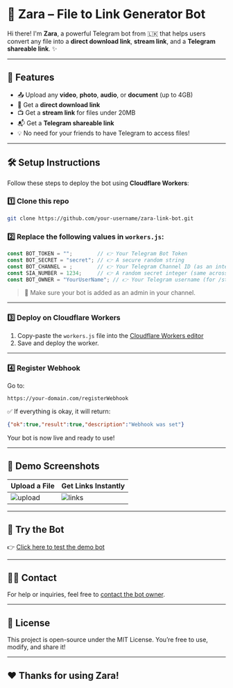 # 🤖 Zara – File to Link Generator Bot

Hi there! I'm **Zara**, a powerful Telegram bot from 🇱🇰 that helps users convert any file into a **direct download link**, **stream link**, and a **Telegram shareable link**. ✨

---

## 🚀 Features

- 📤 Upload any **video**, **photo**, **audio**, or **document** (up to 4GB)
- 🔗 Get a **direct download link**
- 📺 Get a **stream link** for files under 20MB
- 📬 Get a **Telegram shareable link**
- 💡 No need for your friends to have Telegram to access files!

---

## 🛠 Setup Instructions

Follow these steps to deploy the bot using **Cloudflare Workers**:

### 1️⃣ Clone this repo
```bash
git clone https://github.com/your-username/zara-link-bot.git
```

### 2️⃣ Replace the following values in `workers.js`:

```javascript
const BOT_TOKEN = "";        // 👉 Your Telegram Bot Token
const BOT_SECRET = "secret"; // 👉 A secure random string
const BOT_CHANNEL = ;        // 👉 Your Telegram Channel ID (as an integer)
const SIA_NUMBER = 1234;     // 👉 A random secret integer (same across bot & backend)
const BOT_OWNER = "YourUserName"; // 👉 Your Telegram username (for /start button)
```

> 📝 Make sure your bot is added as an admin in your channel.

---

### 3️⃣ Deploy on Cloudflare Workers

1. Copy-paste the `workers.js` file into the [Cloudflare Workers editor](https://dash.cloudflare.com/)
2. Save and deploy the worker.

---

### 4️⃣ Register Webhook

Go to:
```
https://your-domain.com/registerWebhook
```

✅ If everything is okay, it will return:
```json
{"ok":true,"result":true,"description":"Webhook was set"}
```

Your bot is now live and ready to use!

---

## 📸 Demo Screenshots



| Upload a File | Get Links Instantly |
|---------------|---------------------|
| ![upload](screenshots/upload.png) | ![links](screenshots/links.png) |

---

## 🤖 Try the Bot

👉 [Click here to test the demo bot](https://t.me/Zara_TBot)

---

## 🧑‍💼 Contact

For help or inquiries, feel free to [contact the bot owner](https://t.me/NipunSGeeTH).

---

## 📜 License

This project is open-source under the MIT License. You’re free to use, modify, and share it!

---

## ❤️ Thanks for using Zara!


